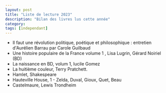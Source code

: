 ```yaml
---
layout: post
title: "Liste de lecture 2023"
description: "Bilan des livres lus cette année"
category: 
tags: [independant]
---
```


* Il faut une révolution politique, poétique et philosophique : entretien d'Aurélien Barrau par Carole Guilbaud
* Une histoire populaire de la France volume 1 , Lisa Lugrin, Gérard Noiriel (BD)
* La naissance en BD, volum 1, lucile Gomez
* La huitième couleur, Terry Pratchett.   
* Hamlet, Shakespeare
* Hauteville House, 1 - Zelda, Duval, Gioux, Quet, Beau
* Castelmaure, Lewis Trondheim
